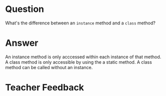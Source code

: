 # Question
What's the difference between an `instance` method and a `class` method?

# Answer
An instance method is only acccessed within each instance of that method. A class method is only accessible by using the a static method. A class method can be called without an instance.

# Teacher Feedback